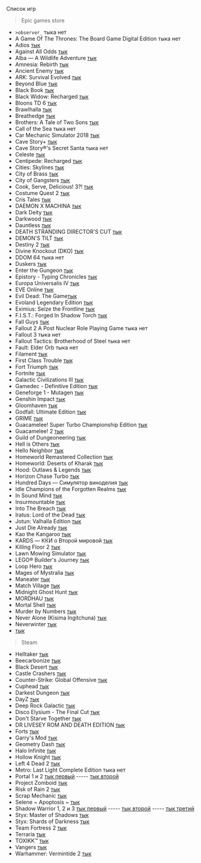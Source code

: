 Список игр

>Epic games store
+ ```>observer_``` тыка нет
+  A Game Of The Thrones: The Board Game Digital Edition тыка нет
+ Adios [тык](https://launcher.store.epicgames.com/ru/p/adios-b378b4)
+ Against All Odds [тык](https://launcher.store.epicgames.com/ru/p/against-all-odds-409105)
+ Alba — A Wildlife Adventure [тык](https://launcher.store.epicgames.com/ru/p/alba-a-wildlife-adventure-93736a)
+ Amnesia: Rebirth [тык](https://launcher.store.epicgames.com/ru/p/amnesia-rebirth)
+ Ancient Enemy [тык](https://launcher.store.epicgames.com/ru/p/ancient-enemy)
+ ARK: Survival Evolved [тык](https://launcher.store.epicgames.com/ru/p/ark)
+ Beyond Blue [тык](https://launcher.store.epicgames.com/ru/p/beyond-blue)
+ Black Book [тык](https://launcher.store.epicgames.com/ru/p/black-book)
+ Black Widow: Recharged [тык](https://launcher.store.epicgames.com/ru/p/black-widow-recharged)
+ Bloons TD 6 [тык](https://launcher.store.epicgames.com/ru/p/bloons-td-6-bf95a0)
+ Brawlhalla [тык](https://launcher.store.epicgames.com/ru/p/brawlhalla)
+ Breathedge [тык](https://launcher.store.epicgames.com/ru/p/breathedge)
+ Brothers: A Tale of Two Sons [тык](https://launcher.store.epicgames.com/ru/p/brothers-a-tale-of-two-sons)
+ Call of the Sea тыка нет
+ Car Mechanic Simulator 2018 [тык](https://launcher.store.epicgames.com/ru/p/car-mechanic-simulator-2018)
+ Cave Story+ [тык](https://launcher.store.epicgames.com/ru/p/cave-story-plus)
+ Cave Story®'s Secret Santa тыка нет
+ Celeste [тык](https://launcher.store.epicgames.com/ru/p/celeste)
+ Centipede: Recharged [тык](https://launcher.store.epicgames.com/ru/p/centipede-recharged)
+ Cities: Skylines [тык](https://launcher.store.epicgames.com/ru/p/cities-skylines)
+ City of Brass [тык](https://launcher.store.epicgames.com/ru/p/city-of-brass)
+ City of Gangsters [тык](https://launcher.store.epicgames.com/ru/p/city-of-gangsters-6c2974)
+ Cook, Serve, Delicious! 3?! [тык](https://launcher.store.epicgames.com/ru/p/cook-serve-delicious-3-fb9aae)
+ Costume Quest 2 [тык](https://launcher.store.epicgames.com/ru/p/costume-quest-2)
+ Cris Tales [тык](https://launcher.store.epicgames.com/ru/p/cris-tales)
+ DAEMON X MACHINA [тык](https://launcher.store.epicgames.com/ru/p/daemon-x-machina)
+ Dark Deity [тык](https://launcher.store.epicgames.com/ru/p/dark-deity-0b08d1)
+ Darkwood [тык](https://launcher.store.epicgames.com/ru/p/darkwood-fa73bd)
+ Dauntless [тык](https://launcher.store.epicgames.com/ru/p/dauntless)
+ DEATH STRANDING DIRECTOR'S CUT [тык](https://launcher.store.epicgames.com/ru/p/death-stranding-directors-cut)
+ DEMON'S TILT [тык](https://launcher.store.epicgames.com/ru/p/demons-tilt)
+ Destiny 2 [тык](https://launcher.store.epicgames.com/ru/p/destiny-2)
+ Divine Knockout (DKO) [тык](https://launcher.store.epicgames.com/ru/p/divine-knockout)
+ DDOM 64 тыка нет
+ Duskers [тык](https://launcher.store.epicgames.com/ru/p/duskers-672fdc)
+ Enter the Gungeon [тык](https://launcher.store.epicgames.com/ru/p/enter-the-gungeon)
+ Epistory - Typing Chronicles [тык](https://launcher.store.epicgames.com/ru/p/epistory-typing-chronicles-445794)
+ Europa Universalis IV [тык](https://launcher.store.epicgames.com/ru/p/europa-universalis-iv)
+ EVE Online [тык](https://launcher.store.epicgames.com/ru/p/eve-online)
+ Evil Dead: The Game[тык](https://launcher.store.epicgames.com/ru/p/evil-dead-the-game)
+ Evoland Legendary Edition [тык](https://launcher.store.epicgames.com/ru/p/evoland-legendary-edition-5753ec)
+ Eximius: Seize the Frontline [тык](https://launcher.store.epicgames.com/ru/p/eximius-seize-the-frontline)
+ F.I.S.T.: Forged In Shadow Torch [тык](https://launcher.store.epicgames.com/ru/p/fist-forged-in-shadow-torch)
+ Fall Guys [тык](https://launcher.store.epicgames.com/ru/p/fall-guys)
+ Fallout 2 A Post Nuclear Role Playing Game тыка нет
+ Fallout 3 тыка нет
+ Fallout Tactics: Brotherhood of Steel тыка нет
+ Fault: Elder Orb тыка нет
+ Filament [тык](https://launcher.store.epicgames.com/ru/p/filament-332a92)
+ First Class Trouble [тык](https://launcher.store.epicgames.com/ru/p/first-class-trouble)
+ Fort Triumph [тык](https://launcher.store.epicgames.com/ru/p/fort-triumph)
+ Fortnite [тык](https://launcher.store.epicgames.com/ru/p/fortnite)
+ Galactic Civilizations III [тык](https://launcher.store.epicgames.com/ru/p/galactic-civilizations-iii)
+ Gamedec - Definitive Edition [тык](https://launcher.store.epicgames.com/ru/p/gamedec)
+ Geneforge 1 - Mutagen [тык](https://launcher.store.epicgames.com/ru/p/geneforge-1-mutagen)
+ Genshin Impact [тык](https://launcher.store.epicgames.com/ru/p/genshin-impact)
+ Gloomhaven [тык](https://launcher.store.epicgames.com/ru/p/gloomhaven-92f741)
+ Godfall: Ultimate Edition [тык](https://launcher.store.epicgames.com/ru/p/godfall)
+ GRIME [тык](https://launcher.store.epicgames.com/ru/p/grime)
+ Guacamelee! Super Turbo Championship Edition [тык](https://launcher.store.epicgames.com/ru/p/guacamelee-stce-7cdbc8)
+ Guacamelee! 2 [тык](https://launcher.store.epicgames.com/ru/p/guacamelee-2-ac4977)
+ Guild of Dungeoneering [тык](https://launcher.store.epicgames.com/ru/p/guild-of-dungeoneering-classic)
+ Hell is Others [тык](https://launcher.store.epicgames.com/ru/p/hell-is-others-789262)
+ Hello Neighbor [тык](https://launcher.store.epicgames.com/ru/p/hello-neighbor)
+ Homeworld Remastered Collection [тык](https://launcher.store.epicgames.com/ru/p/homeworld-remastered-collection)
+ Homeworld: Deserts of Kharak [тык](https://launcher.store.epicgames.com/ru/p/homeworld-deserts-of-kharak)
+ Hood: Outlaws & Legends [тык](https://launcher.store.epicgames.com/ru/p/hood-outlaws-and-legends)
+ Horizon Chase Turbo [тык](https://launcher.store.epicgames.com/ru/p/horizon-chase-turbo)
+ Hundred Days — Симулятор виноделия [тык](https://launcher.store.epicgames.com/ru/p/hundred-days-winemaking-simulator)
+ Idle Champions of the Forgotten Realms [тык](https://launcher.store.epicgames.com/ru/p/idle-champions-of-the-forgotten-realms)
+ In Sound Mind [тык](https://launcher.store.epicgames.com/ru/p/in-sound-mind)
+ Insurmountable [тык](https://launcher.store.epicgames.com/ru/p/insurmountable-b02c31)
+ Into The Breach [тык](https://launcher.store.epicgames.com/ru/p/into-the-breach)
+ Iratus: Lord of the Dead [тык](https://launcher.store.epicgames.com/ru/p/iratus-d0e5ba)
+ Jotun: Valhalla Edition [тык](https://launcher.store.epicgames.com/ru/p/jotun)
+ Just Die Already [тык](https://launcher.store.epicgames.com/ru/p/just-die-already)
+ Kao the Kangaroo [тык](https://launcher.store.epicgames.com/ru/p/kao-the-kangaroo-62abe3)
+ KARDS — ККИ о Второй мировой [тык](https://launcher.store.epicgames.com/ru/p/kards-the-world-war-ii-card-game)
+ Killing Floor 2 [тык](https://launcher.store.epicgames.com/ru/p/killing-floor-2)
+ Lawn Mowing Simulator [тык](https://launcher.store.epicgames.com/ru/p/lawn-mowing-simulator-838bf3)
+ LEGO® Builder's Journey [тык](https://launcher.store.epicgames.com/ru/p/lego-builders-journey)
+ Loop Hero [тык](https://launcher.store.epicgames.com/ru/p/loop-hero)
+ Mages of Mystralia [тык](https://launcher.store.epicgames.com/ru/p/mages-of-mystralia)
+ Maneater [тык](https://launcher.store.epicgames.com/ru/p/maneater)
+ Match Village [тык](https://launcher.store.epicgames.com/ru/p/match-village-5f41dd)
+ Midnight Ghost Hunt [тык](https://launcher.store.epicgames.com/ru/p/midnight-ghost-hunt)
+ MORDHAU [тык](https://launcher.store.epicgames.com/ru/p/mordhau)
+ Mortal Shell [тык](https://launcher.store.epicgames.com/ru/p/mortal-shell)
+ Murder by Numbers [тык](https://launcher.store.epicgames.com/ru/p/murder-by-numbers)
+ Never Alone (Kisima Ingitchuna) [тык](https://launcher.store.epicgames.com/ru/p/never-alone-kisima-ingitchuna)
+ Neverwinter [тык](https://launcher.store.epicgames.com/ru/p/neverwinter)
+  [тык]()


>Steam
+ Helltaker [тык](https://store.steampowered.com/app/1289310/Helltaker/)
+ Beecarbonize [тык](https://store.steampowered.com/app/2486750/Beecarbonize/)
+ Black Desert [тык](https://store.steampowered.com/app/582660/Black_Desert/)
+ Castle Crashers [тык](https://store.steampowered.com/app/204360/Castle_Crashers/)
+ Counter-Strike: Global Offensive [тык](https://store.steampowered.com/app/730/CounterStrike_Global_Offensive/)
+ Cuphead [тык](https://store.steampowered.com/app/268910/Cuphead/)
+ Darkest Dungeon [тык](https://store.steampowered.com/app/262060/Darkest_Dungeon/)
+ DayZ [тык](https://store.steampowered.com/app/221100/DayZ/)
+ Deep Rock Galactic [тык](https://store.steampowered.com/app/548430/Deep_Rock_Galactic/)
+ Disco Elysium - The Final Cut [тык](https://store.steampowered.com/app/632470/Disco_Elysium__The_Final_Cut/)
+ Don't Starve Together [тык](https://store.steampowered.com/app/322330/Dont_Starve_Together/)
+ DR LIVESEY ROM AND DEATH EDITION [тык](https://store.steampowered.com/app/2181930/DR_LIVESEY_ROM_AND_DEATH_EDITION/)
+ Forts [тык](https://store.steampowered.com/app/410900/Forts/)
+ Garry's Mod [тык](https://store.steampowered.com/app/4000/Garrys_Mod/)
+ Geometry Dash [тык](https://store.steampowered.com/app/322170/Geometry_Dash/)
+ Halo Infinite [тык](https://store.steampowered.com/app/1240440/Halo_Infinite/)
+ Hollow Knight [тык](https://store.steampowered.com/app/367520/Hollow_Knight/)
+ Left 4 Dead 2 [тык](https://store.steampowered.com/app/550/Left_4_Dead_2/)
+ Metro: Last Light Complete Edition тыка нет
+ Portal 1 и 2 [тык первый](https://store.steampowered.com/app/400/Portal/) ----- [тык второй](https://store.steampowered.com/app/620/Portal_2/)
+ Project Zomboid [тык](https://store.steampowered.com/app/108600/Project_Zomboid/)
+ Risk of Rain 2 [тык](https://store.steampowered.com/app/632360/Risk_of_Rain_2/)
+ Scrap Mechanic [тык](https://store.steampowered.com/app/387990/Scrap_Mechanic/)
+ Selene ~ Apoptosis ~ [тык](https://store.steampowered.com/app/1398210/Selene_Apoptosis/)
+ Shadow Warrior 1, 2 и 3 [тык первый](https://store.steampowered.com/app/233130/Shadow_Warrior/) ----- [тык второй](https://store.steampowered.com/app/324800/Shadow_Warrior_2/) ----- [тык третий](https://store.steampowered.com/app/1036890/Shadow_Warrior_3_Definitive_Edition/)
+ Styx: Master of Shadows [тык](https://store.steampowered.com/app/242640/Styx_Master_of_Shadows/)
+ Styx: Shards of Darkness [тык](https://store.steampowered.com/app/355790/Styx_Shards_of_Darkness/)
+ Team Fortress 2 [тык](https://store.steampowered.com/app/440/Team_Fortress_2/)
+ Terraria [тык](https://store.steampowered.com/app/105600/Terraria/)
+ TOXIKK™ [тык](https://store.steampowered.com/app/324810/TOXIKK/)
+ Vangers [тык](https://store.steampowered.com/app/264080/Vangers/)
+ Warhammer: Vermintide 2 [тык](https://store.steampowered.com/app/552500/Warhammer_Vermintide_2/)


